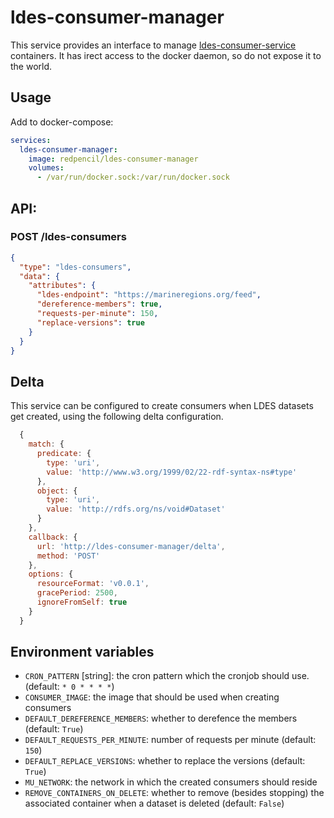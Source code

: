 # ldes-consumer-manager
This service provides an interface to manage [ldes-consumer-service](https://github.com/redpencilio/ldes-consumer-service) containers. It has irect access to the docker daemon, so do not expose it to the world.

## Usage

Add to docker-compose:
```yml
services:
  ldes-consumer-manager:
    image: redpencil/ldes-consumer-manager
    volumes:
      - /var/run/docker.sock:/var/run/docker.sock
```

## API:

### POST /ldes-consumers
```json
{
  "type": "ldes-consumers",
  "data": {
    "attributes": {
      "ldes-endpoint": "https://marineregions.org/feed",
      "dereference-members": true,
      "requests-per-minute": 150,
      "replace-versions": true
    }
  }
}
```

## Delta

This service can be configured to create consumers when LDES datasets get created, using the following delta configuration.
```js
  {
    match: {
      predicate: {
        type: 'uri',
        value: 'http://www.w3.org/1999/02/22-rdf-syntax-ns#type'
      },
      object: {
        type: 'uri',
        value: 'http://rdfs.org/ns/void#Dataset'
      }
    },
    callback: {
      url: 'http://ldes-consumer-manager/delta',
      method: 'POST'
    },
    options: {
      resourceFormat: 'v0.0.1',
      gracePeriod: 2500,
      ignoreFromSelf: true
    }
  }
```

## Environment variables

- `CRON_PATTERN` [string]: the cron pattern which the cronjob should use. (default: `* 0 * * * *`)
- `CONSUMER_IMAGE`: the image that should be used when creating consumers
- `DEFAULT_DEREFERENCE_MEMBERS`: whether to derefence the members (default: `True`)
- `DEFAULT_REQUESTS_PER_MINUTE`: number of requests per minute (default: `150`)
- `DEFAULT_REPLACE_VERSIONS`: whether to replace the versions  (default: `True`)
- `MU_NETWORK`: the network in which the created consumers should reside
- `REMOVE_CONTAINERS_ON_DELETE`: whether to remove (besides stopping) the associated container when a dataset is deleted (default: `False`)
